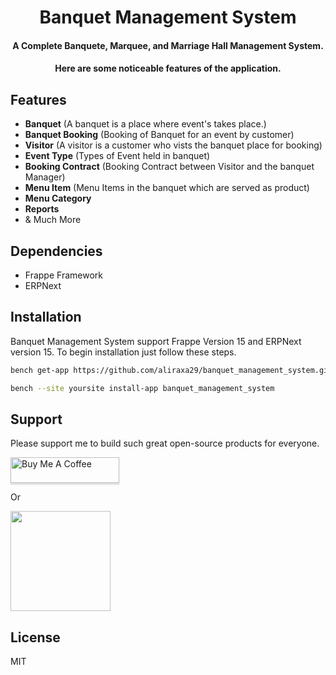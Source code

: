 <h1 align="center">
  Banquet Management System
  <br>
</h1>

<h4 align="center">A Complete <b>Banquete</b>, <b>Marquee</b>, and <b>Marriage Hall</b> Management System.</h4>

<h4 align="center">Here are some noticeable features of the application.<h4>

## Features
- **Banquet** (A banquet is a place where event's takes place.)
- **Banquet Booking** (Booking of Banquet for an event by customer)
- **Visitor** (A visitor is a customer who vists the banquet place for booking)
- **Event Type** (Types of Event held in banquet)
- **Booking Contract** (Booking Contract between Visitor and the banquet Manager)
- **Menu Item** (Menu Items in the banquet which are served as product)
- **Menu Category**
- **Reports**
- & Much More

## Dependencies
- Frappe Framework
- ERPNext

## Installation
Banquet Management System support Frappe Version 15 and ERPNext version 15. To begin installation just follow these steps.

```sh
bench get-app https://github.com/aliraxa29/banquet_management_system.git
```
```sh
bench --site yoursite install-app banquet_management_system
```


## Support

Please support me to build such great open-source products for everyone.

<a href="https://www.buymeacoffee.com/aliraxa29" target="_blank"><img src="https://www.buymeacoffee.com/assets/img/custom_images/purple_img.png" alt="Buy Me A Coffee" style="height: 41px !important;width: 174px !important;box-shadow: 0px 3px 2px 0px rgba(190, 190, 190, 0.5) !important;-webkit-box-shadow: 0px 3px 2px 0px rgba(190, 190, 190, 0.5) !important;" ></a>

<p>Or</p> 

<a href="https://patreon.com/aliraxa">
	<img src="https://c5.patreon.com/external/logo/become_a_patron_button@2x.png" width="160">
</a>

## License

MIT